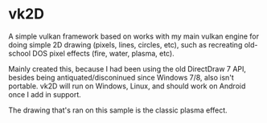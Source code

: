 # vk2D
A simple vulkan framework based on works with my main vulkan engine for doing simple 2D drawing (pixels, lines, circles, etc), such as recreating old-school DOS pixel effects (fire, water, plasma, etc).

Mainly created this, because I had been using the old DirectDraw 7 API, besides being antiquated/disconinued since Windows 7/8, also isn't portable. vk2D will run on Windows, Linux, and should work on Android once I add in support.

The drawing that's ran on this sample is the classic plasma effect.
